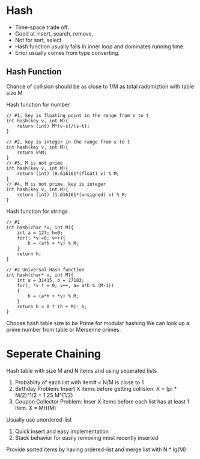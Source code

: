 # Hash

* Time-space trade off.
* Good at insert, search, remove.
* Not for sort, select
* Hash function usually falls in inner loop and dominates running time.
* Error usually comes from type converting.

## Hash Function

Chance of collision should be as close to 1/M as total radomiztion with table size M

Hash function for number
```
// #1, key is floating point in the range from s to t
int hash(key v, int M){
    return (int) M*(v-s)/(s-t);
}

// #2, key is integer in the range from s to t
int hash(key v, int M){
    return v%M;
}
// #3, M is not prime
int hash(key v, int M){
    return (int) (0.616161*(float) v) % M;
}
// #4, M is not prime, key is integer
int hash(key v, int M){
    return (int) (1.616161*(unsigned) v) % M;
}
```
Hash function for strings
```
// #1 
int hash(char *v, int M){
    int a = 127; h=0;
    for(; *v!=0; v++){
        h = (a*h + *v) % M;
    }
    return h;
}

// #2 Universal Hash function
int hash(char* v, int M){
    int a = 31415, b = 27183;
    for(; *v ! = 0; v++, a= a*b % (M-1))
    {
        h = (a*h + *v) % M;
    }
    return h < 0 ? (h + M): h;
}

```

Choose hash table size to be Prime for modular hashing
We can look up a prime number from table or Mersenne primes.

# Seperate Chaining
Hash table with size M and N items and using seperated lists
1. Probablity of each list with item# < N/M is close to 1
2. Birthday Problem: Insert X items before getting collision. X = (pi * M/2)^1/2 = 1.25 M^(1/2)
3. Coupon Collector Problem: Inser X items before each list has at least 1 item. X = MH(M)

Usually use unordered-list
1. Quick insert and easy implementation
2. Stack behavior for easily removing most recently inserted

Provide sorted items by having ordered-list and merge list with N * lg(M)
